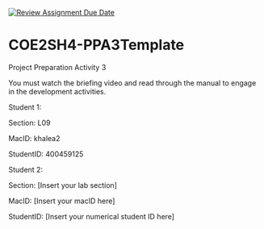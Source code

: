 [![Review Assignment Due Date](https://classroom.github.com/assets/deadline-readme-button-24ddc0f5d75046c5622901739e7c5dd533143b0c8e959d652212380cedb1ea36.svg)](https://classroom.github.com/a/gUachAgg)
# COE2SH4-PPA3Template
Project Preparation Activity 3

You must watch the briefing video and read through the manual to engage in the development activities.

Student 1:

Section: L09

MacID: khalea2

StudentID: 400459125

Student 2:

Section: [Insert your lab section]

MacID: [Insert your macID here]

StudentID: [Insert your numerical student ID here]
